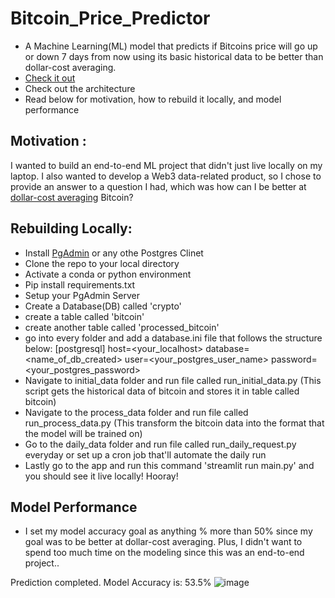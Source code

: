 # Bitcoin_Price_Predictor

* A Machine Learning(ML) model that predicts if Bitcoins price will go up or down 7 days from now using its basic historical data to be better than dollar-cost averaging. 
* [Check it out](http://futurecryptoprice.io/)
* Check out the architecture
* Read below for motivation, how to rebuild it locally, and model performance 

## Motivation :
I wanted to build an end-to-end ML project that didn't just live locally on my laptop. I also wanted to develop a Web3 data-related product, so I chose to provide an answer to a question I had, which was how can I be better at [dollar-cost averaging](https://www.investopedia.com/terms/d/dollarcostaveraging.asp#:~:text=Dollar%2Dcost%20averaging%20(DCA)%20is%20an%20investment%20strategy%20in,price%20and%20at%20regular%20intervals.) Bitcoin? 


## Rebuilding Locally:
* Install [PgAdmin](https://www.pgadmin.org/) or any othe Postgres Clinet
* Clone the repo to your local directory
* Activate a conda or python environment 
* Pip install requirements.txt
* Setup your PgAdmin Server
* Create a Database(DB) called 'crypto'
* create a table called 'bitcoin'
* create another table called 'processed_bitcoin'
* go into every folder and add a database.ini file that follows the structure below:
[postgresql]
host=<your_localhost>
database=<name_of_db_created>
user=<your_postgres_user_name>
password=<your_postgres_password>
* Navigate to initial_data folder and run file called run_initial_data.py (This script gets the historical data of bitcoin and stores it in table called bitcoin)
* Navigate to the process_data folder and run file called run_process_data.py (This transform the bitcoin data into the format that the model will be trained on)
* Go to the daily_data folder and run file called run_daily_request.py everyday or set up a cron job that'll automate the daily run
* Lastly go to the app and run this command 'streamlit run main.py' and you should see it live locally! Hooray!


## Model Performance 
* I set my model accuracy goal as anything % more than 50% since my goal was to be better at dollar-cost averaging. Plus, I didn't want to spend too much time on the modeling since this was an end-to-end project..

Prediction completed.
 Model Accuracy is: 53.5%
 ![image](https://user-images.githubusercontent.com/40880554/160971800-f5c15e2d-ac54-4dfd-8bad-84887d475735.png)




